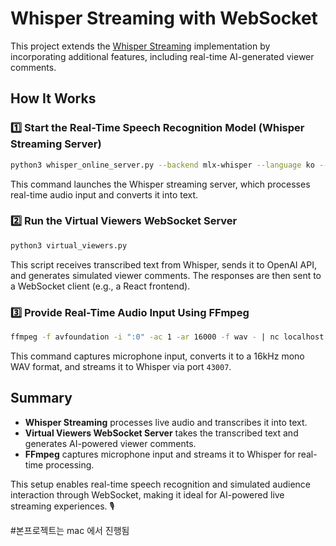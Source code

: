 # Whisper Streaming with WebSocket

This project extends the [Whisper Streaming](https://github.com/ufal/whisper_streaming) implementation by incorporating additional features, including real-time AI-generated viewer comments.

## How It Works

### 1️⃣ Start the Real-Time Speech Recognition Model (Whisper Streaming Server)
```bash
python3 whisper_online_server.py --backend mlx-whisper --language ko --vac --model small
```
This command launches the Whisper streaming server, which processes real-time audio input and converts it into text.

### 2️⃣ Run the Virtual Viewers WebSocket Server
```bash
python3 virtual_viewers.py
```
This script receives transcribed text from Whisper, sends it to OpenAI API, and generates simulated viewer comments. The responses are then sent to a WebSocket client (e.g., a React frontend).

### 3️⃣ Provide Real-Time Audio Input Using FFmpeg
```bash
ffmpeg -f avfoundation -i ":0" -ac 1 -ar 16000 -f wav - | nc localhost 43007
```
This command captures microphone input, converts it to a 16kHz mono WAV format, and streams it to Whisper via port `43007`.

## Summary

- **Whisper Streaming** processes live audio and transcribes it into text.
- **Virtual Viewers WebSocket Server** takes the transcribed text and generates AI-powered viewer comments.
- **FFmpeg** captures microphone input and streams it to Whisper for real-time processing.

This setup enables real-time speech recognition and simulated audience interaction through WebSocket, making it ideal for AI-powered live streaming experiences. 🎙️

#본프로젝트는 mac 에서 진행됨



